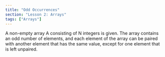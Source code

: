 ```yaml
---
title: "Odd Occurrences"
section: "Lesson 2: Arrays"
tags: ["Arrays"]
---
```


A non-empty array A consisting of N integers is given. The array contains an odd number of elements, and each element of the array can be paired with another element that has the same value, except for one element that is left unpaired.
